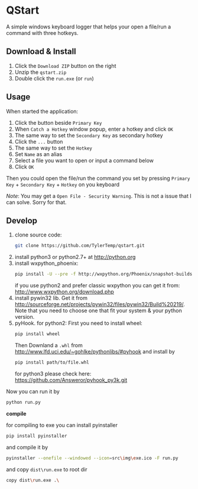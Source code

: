 # QStart

A simple windows keyboard logger that helps your open a file/run a command
with three hotkeys.

## Download & Install

1. Click the `Download ZIP` button on the right
2. Unzip the `qstart.zip`
3. Double click the `run.exe` (or `run`)

## Usage

When started the application:

1. Click the button beside `Primary Key`
2. When `Catch a Hotkey` window popup, enter a hotkey and click `OK`
3. The same way to set the `Secondary Key` as secondary hotkey
4. Click the `...` button
5. The same way to set the `Hotkey`
6. Set `Name` as an alias
7. Select a file you want to open or input a command below
8. Click `OK`

Then you could open the file/run the command you set by pressing `Primary Key`
\+ `Secondary Key` + `Hotkey` on you keyboard

_Note_: You may get a `Open File - Security Warning`. This is not a issue that
I can solve. Sorry for that.

## Develop

1. clone source code:
   ```bash
   git clone https://github.com/TylerTemp/qstart.git
   ```
2. install python3 or python2.7+ at <http://python.org>
3. install wxpython_phoenix:
   ```bash
   pip install -U --pre -f http://wxpython.org/Phoenix/snapshot-builds/ wxPython_Phoenix --trusted-host wxpython.org
   ```
   if you use python2 and prefer classic wxpython you can get it from: <http://www.wxpython.org/download.php>
4. install pywin32 lib. Get it from <http://sourceforge.net/projects/pywin32/files/pywin32/Build%20219/>. Note that you need to choose one that fit your system & your python version.
5. pyHook.
   for python2: First you need to install wheel:
   ```bash
   pip install wheel
   ```
   Then Downland a `.whl` from <http://www.lfd.uci.edu/~gohlke/pythonlibs/#pyhook> and install by
   ```bash
   pip install path/to/file.whl
   ```
   for python3 please check here: <https://github.com/Answeror/pyhook_py3k.git>

Now you can run it by

```bash
python run.py
```

**compile**

for compiling to exe you can install pyinstaller

```bash
pip install pyinstaller
```

and compile it by

```bash
pyinstaller --onefile --windowed --icon=src\img\exe.ico -F run.py
```

and copy `dist\run.exe` to root dir

```bash
copy dist\run.exe .\
```
